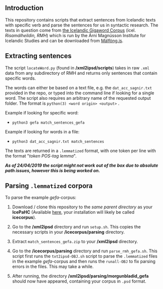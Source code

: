 
## Introduction
This repository contains scripts that extract sentences from Icelandic texts with specific verb and parse the sentences for us in syntactic research. The texts in question come from [the Icelandic Gigaword Corpus](https://malheildir.arnastofnun.is) (icel. *Risamálheildin, RMH*) which is run by the Árni Magnússon Institute for Icelandic Studies and can be downloaded from [Málföng.is](http://www.malfong.is).

## Extracting sentences  

The script `locateWord.py` (found in __/xml2ipsd/scripts__) takes in raw `.xml` data from any subdirectory of RMH and returns only sentences that contain specific words.

The words can either be based on a text file, e.g. the `dat_acc_sagnir.txt` provided in the repo, or typed into the command line if looking for a single word. The script also requires an arbitrary name of the requested output folder. The format is `python(3) <word origin> <output>` .

Example if looking for specific word:

* `python3 gefa match_sentences_gefa`

Example if looking for words in a file:

* `python3 dat_acc_sagnir.txt match_sentences`

The texts are returned in a `.lemmatized` format, with one token per line with the format "*token POS-tag lemma*".

___As of 24/04/2019 the script might not work out of the box due to absolute path issues, however this is being worked on.___

## Parsing `.lemmatized` corpora

To parse the example *gefa*-corpus:

1. Download / clone this repository to the *same parent directory* as your __IcePaHC__ (Available [here](https://github.com/antonkarl/icecorpus), your installation will likely be called __icecorpus__).

2. Go to the __/xml2ipsd__ directory and run `setup.sh`. This copies the necessary scripts in your __/icecorpus/parsing__ directory.

3. Extract `match_sentences_gefa.zip` to your __/xml2ipsd__ directory.

4. Go to the __/icecorpus/parsing__ directory and run `parse_rmh_gefa.sh`. This script first runs the `txt2ipsd-OBJ.sh` script to parse the `.lemmatized` files in the example *gefa*-corpus and then runs the `runall-OBJ` to fix parsing errors in the files. This may take a while.

5. After running, the directory __/xml2ipsd/parsing/morgunbladid_gefa__ should now have appeared, containing your corpus in `.psd` format.
